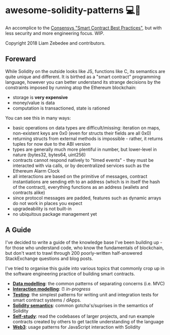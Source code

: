 awesome-solidity-patterns 💻🐍
==============================

An accomplice to the [Consensys "Smart Contract Best Practices"](https://consensys.github.io/smart-contract-best-practices/), but with less security and more engineering focus. WIP.

Copyright 2018 Liam Zebedee and contributors.

## Foreward
While Solidity on the outside looks like JS, functions like C, its semantics are quite unique and different. It is birthed as a "smart contract" programming language, however you can better understand its strange decisions by the constraints imposed by running atop the Ethereum blockchain:

- storage is **very expensive**
- money/value is data
- computation is transactioned, state is rationed

You can see this in many ways: 
 * basic operations on data types are difficult/missing: iteration on maps, non-existent keys are 0x0 (even for structs their fields are all 0x0) 
 * returning structs from external methods is impossible - rather, it returns tuples for now due to the ABI version
 * types are generally much more plentiful in number, but lower-level in nature (bytes32, bytes64, uint256)
 * contracts cannot respond natively to "timed events" - they must be interacted with via calls, or by decentralized services such as the Ethereum Alarm Clock
 * all interactions are based on the primitive of messages, contract instantiations are sending eth to an address (which is in itself the hash of the contract), everything functions as an address (wallets and contracts alike)
 * since protocol messages are padded, features such as dynamic arrays do not work in places you expect
 * upgradeability is not built-in
 * no ubiquitous package management yet

## A Guide
I've decided to write a guide of the knowledge base I've been building up - for those who understand code, who know the fundamentals of blockchain, but don't want to trawl through 200 poorly-written half-answered StackExchange questions and blog posts.

I've tried to organise this guide into various topics that commonly crop up in the software engineering practice of building smart contracts.

 - **[Data modelling](https://github.com/liamzebedee/awesome-solidity-patterns/blob/master/data-modelling.md)**: the common patterns of separating concerns (i.e. MVC)
 - **[Interaction modelling](https://github.com/liamzebedee/awesome-solidity-patterns/blob/master/interaction-modelling.md)**: ⏰ *in-progress*
 - **[Testing](https://github.com/liamzebedee/awesome-solidity-patterns/blob/master/testing.md)**: the simplest patterns for writing unit and integration tests for smart contract systems / dApps.
 - **[Solidity semantics](https://github.com/liamzebedee/awesome-solidity-patterns/blob/master/solidity.md)**: common gotcha's/suprises in the semantics of Solidity
 - **[Self-study](https://github.com/liamzebedee/awesome-solidity-patterns/blob/master/self-study.md)**: read the codebases of larger projects, and run example contracts created by others to get tactile understanding of the language
 - **[Web3](https://github.com/liamzebedee/awesome-solidity-patterns/blob/master/web3.md)**: usage patterns for JavaScript interaction with Solidity

